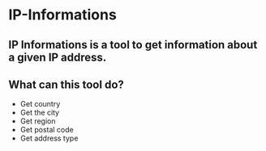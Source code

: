 # IP-Informations
## IP Informations is a tool to get information about a given IP address.

## What can this tool do?
- Get country
- Get the city
- Get region
- Get postal code
- Get address type
